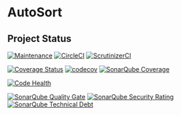 # AutoSort

## Project Status

[![Maintenance](https://img.shields.io/maintenance/yes/2018.svg)](https://github.com/thatsIch/auto-sort)
[![CircleCI](https://circleci.com/gh/thatsIch/auto-sort.svg?style=shield)](https://circleci.com/gh/thatsIch/auto-sort)
[![ScrutinizerCI](https://scrutinizer-ci.com/g/thatsIch/auto-sort/badges/build.png?b=master)](https://scrutinizer-ci.com/g/thatsIch/auto-sort/)

[![Coverage Status](https://coveralls.io/repos/github/thatsIch/auto-sort/badge.svg?branch=master)](https://coveralls.io/github/thatsIch/auto-sort?branch=master)
[![codecov](https://codecov.io/gh/thatsIch/auto-sort/branch/master/graph/badge.svg)](https://codecov.io/gh/thatsIch/auto-sort)
[![SonarQube Coverage](https://sonarcloud.io/api/project_badges/measure?project=de.thatsich%3Aautosort&metric=coverage)](https://sonarcloud.io/component_measures?id=de.thatsich%3Aautosort&metric=coverage)

[![Code Health](https://landscape.io/github/thatsIch/auto-sort/master/landscape.svg?style=flat)](https://landscape.io/github/thatsIch/auto-sort/master)

[![SonarQube Quality Gate](https://sonarcloud.io/api/project_badges/measure?project=de.thatsich%3Aautosort&metric=alert_status)](https://sonarcloud.io/dashboard?id=de.thatsich%3Aautosort)
[![SonarQube Security Rating](https://sonarcloud.io/api/project_badges/measure?project=de.thatsich%3Aautosort&metric=security_rating)](https://sonarcloud.io/project/issues?id=de.thatsich%3Aautosort&resolved=false&types=VULNERABILITY)
[![SonarQube Technical Debt](https://sonarcloud.io/api/project_badges/measure?project=de.thatsich%3Aautosort&metric=sqale_index)](https://sonarcloud.io/project/issues?facetMode=effort&id=de.thatsich%3Aautosort&resolved=false&types=CODE_SMELL)
